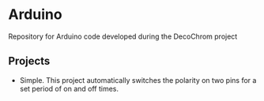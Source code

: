 # Arduino
Repository for Arduino code developed during the DecoChrom project


## Projects
- Simple. This project automatically switches the polarity on two pins for a set period of on and off times.

